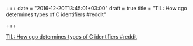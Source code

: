 +++
date = "2016-12-20T13:45:01+03:00"
draft = true
title = "TIL: How cgo determines types of C identifiers  #reddit"

+++

<p><a href="https://t.co/2u6aUBU9lB">TIL: How cgo determines types of C identifiers  #reddit</a></p>
